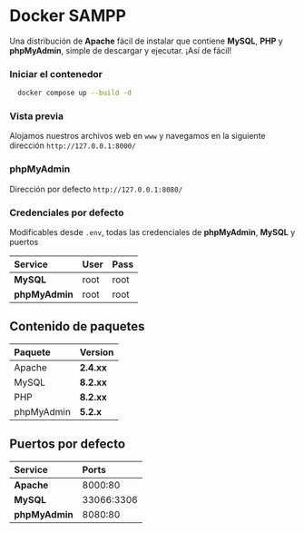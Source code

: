 # Docker SAMPP
Una distribución de **Apache** fácil de instalar que contiene **MySQL**, **PHP** y **phpMyAdmin**, simple de descargar y ejecutar. ¡Así de fácil!

### Iniciar el contenedor
```bash
  docker compose up --build -d
```

### Vista previa
Alojamos nuestros archivos web en `www` y navegamos en la siguiente dirección `http://127.0.0.1:8000/`

### phpMyAdmin
Dirección por defecto `http://127.0.0.1:8080/`

### Credenciales por defecto
Modificables desde `.env`, todas las credenciales de **phpMyAdmin**, **MySQL** y puertos

| Service | User | Pass |
| :------ | :--- | :--- |
| **MySQL** | root | root |
| **phpMyAdmin** | root | root |

## Contenido de paquetes
| Paquete | Version |
| :----| :------ |
| Apache | **2.4.xx** |
| MySQL | **8.2.xx** |
| PHP | **8.2.xx** |
| phpMyAdmin | **5.2.x** |

## Puertos por defecto
| Service | Ports |
| :------ | :--- |
| **Apache** | 8000:80 |
| **MySQL** | 33066:3306 |
| **phpMyAdmin** | 8080:80 |

